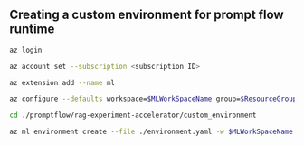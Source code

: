 ## Creating a custom environment for prompt flow runtime

```bash
az login

az account set --subscription <subscription ID>

az extension add --name ml

az configure --defaults workspace=$MLWorkSpaceName group=$ResourceGroupName

cd ./promptflow/rag-experiment-accelerator/custom_environment

az ml environment create --file ./environment.yaml -w $MLWorkSpaceName
```